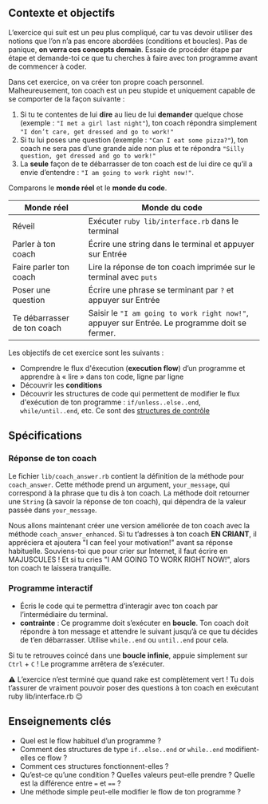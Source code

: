 ## Contexte et objectifs

L’exercice qui suit est un peu plus compliqué, car tu vas devoir utiliser des notions que l’on n’a pas encore abordées (conditions et boucles). Pas de panique, **on verra ces concepts demain**. Essaie de procéder étape par étape et demande-toi ce que tu cherches à faire avec ton programme avant de commencer à coder.

Dans cet exercice, on va créer ton propre coach personnel.
Malheureusement, ton coach est un peu stupide et uniquement capable de se comporter de la façon suivante :

1.  Si tu te contentes de lui **dire** au lieu de lui **demander** quelque chose (exemple : `"I met a girl last night"`), ton coach répondra simplement `"I don’t care, get dressed and go to work!"`
2.  Si tu lui poses une question (exemple : `"Can I eat some pizza?"`), ton coach ne sera pas d’une grande aide non plus et te répondra `"Silly question, get dressed and go to work!"`
3.  La **seule** façon de te débarrasser de ton coach est de lui dire ce qu’il a envie d’entendre : `"I am going to work right now!"`.

Comparons le **monde réel** et le **monde du code**.

<table class="table">
  <thead>
    <tr>
      <th>Monde réel</th>
      <th>Monde du code</th>
    </tr>
  </thead>
  <tbody>
    <tr>
      <td>Réveil</td>
      <td>Exécuter <code>ruby lib/interface.rb</code> dans le terminal</td>
    </tr>
    <tr>
      <td>Parler à ton coach</td>
      <td>Écrire une string dans le terminal et appuyer sur Entrée</td>
    </tr>
    <tr>
      <td>Faire parler ton coach</td>
      <td>Lire la réponse de ton coach imprimée sur le terminal avec <code>puts</code></td>
    </tr>
    <tr>
      <td>Poser une question</td>
      <td>Écrire une phrase se terminant par <code>?</code> et appuyer sur Entrée</td>
    </tr>
    <tr>
      <td>Te débarrasser de ton coach</td>
      <td>Saisir le <code>"I am going to work right now!"</code>, appuyer sur Entrée. Le programme doit se fermer.</td>
    </tr>
  </tbody>
</table>


Les objectifs de cet exercice sont les suivants :
- Comprendre le flux d'éxecution (**execution flow**) d’un programme et apprendre à « lire » dans ton code, ligne par ligne
- Découvrir les **conditions**
- Découvrir les structures de code qui permettent de modifier le flux d'exécution de ton programme : `if/unless..else..end`, `while/until..end`, etc. Ce sont des [structures de contrôle](https://en.wikipedia.org/wiki/Control_flow)

## Spécifications

### Réponse de ton coach

Le fichier `lib/coach_answer.rb` contient la définition de la méthode pour `coach_answer`. Cette méthode prend un argument, `your_message`, qui correspond à la phrase que tu dis à ton coach. La méthode doit retourner une `String` (à savoir la réponse de ton coach), qui dépendra de la valeur passée dans `your_message`.

Nous allons maintenant créer une version améliorée de ton coach avec la méthode `coach_answer_enhanced`. Si tu t’adresses à ton coach **EN CRIANT**, il appréciera et ajoutera "I can feel your motivation!" avant sa réponse habituelle. Souviens-toi que pour crier sur Internet, il faut écrire en MAJUSCULES ! Et si tu cries "I AM GOING TO WORK RIGHT NOW!", alors ton coach te laissera tranquille.

### Programme interactif

- Écris le code qui te permettra d’interagir avec ton coach par l’intermédiaire du terminal.
- **contrainte** : Ce programme doit s’exécuter en **boucle**. Ton coach doit répondre à ton message et attendre le suivant jusqu’à ce que tu décides de t’en débarrasser. Utilise `while..end` ou `until..end` pour cela.

Si tu te retrouves coincé dans une **boucle infinie**, appuie simplement sur `Ctrl` + `C` ! Le programme arrêtera de s’exécuter.

⚠️ L’exercice n’est terminé que quand rake est complètement vert ! Tu dois t’assurer de vraiment pouvoir poser des questions à ton coach en exécutant ruby lib/interface.rb 😉

## Enseignements clés

- Quel est le flow habituel d’un programme ?
- Comment des structures de type `if..else..end` or `while..end` modifient-elles ce flow ?
- Comment ces structures fonctionnent-elles ?
- Qu’est-ce qu’une condition ? Quelles valeurs peut-elle prendre ? Quelle est la différence entre `=` et `==` ?
- Une méthode simple peut-elle modifier le flow de ton programme ?

